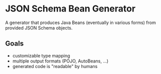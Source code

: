 JSON Schema Bean Generator
==========================

A generator that produces Java Beans (eventually in various forms) from provided
JSON Schema objects.

Goals
-----

* customizable type mapping
* multiple output formats (POJO, AutoBeans, ...)
* generated code is "readable" by humans

